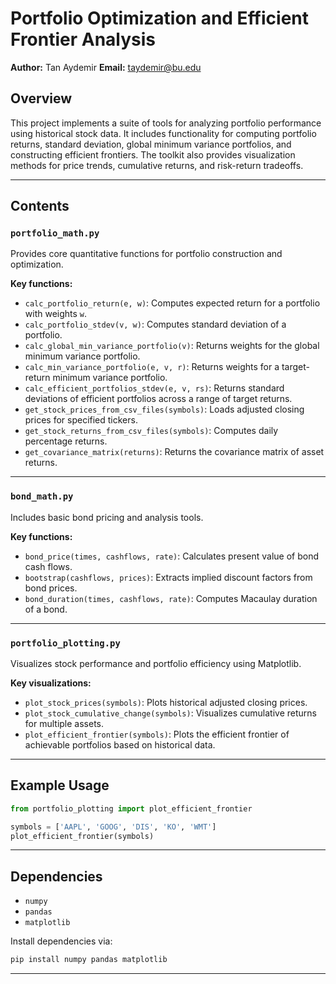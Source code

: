 
# Portfolio Optimization and Efficient Frontier Analysis

**Author:** Tan Aydemir
**Email:** [taydemir@bu.edu](mailto:taydemir@bu.edu)

## Overview

This project implements a suite of tools for analyzing portfolio performance using historical stock data. It includes functionality for computing portfolio returns, standard deviation, global minimum variance portfolios, and constructing efficient frontiers. The toolkit also provides visualization methods for price trends, cumulative returns, and risk-return tradeoffs.

---

## Contents

### `portfolio_math.py`

Provides core quantitative functions for portfolio construction and optimization.

**Key functions:**

* `calc_portfolio_return(e, w)`: Computes expected return for a portfolio with weights `w`.
* `calc_portfolio_stdev(v, w)`: Computes standard deviation of a portfolio.
* `calc_global_min_variance_portfolio(v)`: Returns weights for the global minimum variance portfolio.
* `calc_min_variance_portfolio(e, v, r)`: Returns weights for a target-return minimum variance portfolio.
* `calc_efficient_portfolios_stdev(e, v, rs)`: Returns standard deviations of efficient portfolios across a range of target returns.
* `get_stock_prices_from_csv_files(symbols)`: Loads adjusted closing prices for specified tickers.
* `get_stock_returns_from_csv_files(symbols)`: Computes daily percentage returns.
* `get_covariance_matrix(returns)`: Returns the covariance matrix of asset returns.

---

### `bond_math.py`

Includes basic bond pricing and analysis tools.

**Key functions:**

* `bond_price(times, cashflows, rate)`: Calculates present value of bond cash flows.
* `bootstrap(cashflows, prices)`: Extracts implied discount factors from bond prices.
* `bond_duration(times, cashflows, rate)`: Computes Macaulay duration of a bond.

---

### `portfolio_plotting.py`

Visualizes stock performance and portfolio efficiency using Matplotlib.

**Key visualizations:**

* `plot_stock_prices(symbols)`: Plots historical adjusted closing prices.
* `plot_stock_cumulative_change(symbols)`: Visualizes cumulative returns for multiple assets.
* `plot_efficient_frontier(symbols)`: Plots the efficient frontier of achievable portfolios based on historical data.

---

## Example Usage

```python
from portfolio_plotting import plot_efficient_frontier

symbols = ['AAPL', 'GOOG', 'DIS', 'KO', 'WMT']
plot_efficient_frontier(symbols)
```

---

## Dependencies

* `numpy`
* `pandas`
* `matplotlib`

Install dependencies via:

```bash
pip install numpy pandas matplotlib
```

---

